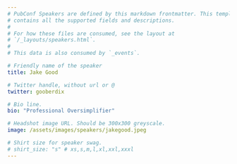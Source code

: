 ```yaml
---
# PubConf Speakers are defined by this markdown frontmatter. This template
# contains all the supported fields and descriptions.
#
# For how these files are consumed, see the layout at
# `/_layouts/speakers.html`.
#
# This data is also consumed by `_events`.

# Friendly name of the speaker
title: Jake Good

# Twitter handle, without url or @
twitter: gooberdix

# Bio line.
bio: "Professional Oversimplifier"

# Headshot image URL. Should be 300x300 greyscale.
image: /assets/images/speakers/jakegood.jpeg

# Shirt size for speaker swag.
# shirt_size: "s" # xs,s,m,l,xl,xxl,xxxl
---
```

